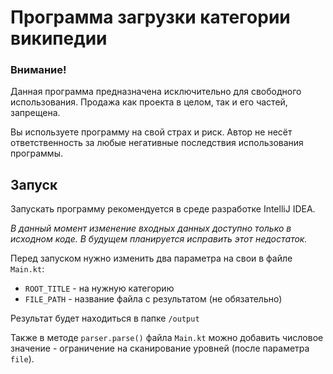 # Программа загрузки категории википедии

### Внимание!

Данная программа предназначена исключительно для свободного использования. Продажа как проекта в целом, так и его частей, запрещена.

Вы используете программу на свой страх и риск. Автор не несёт ответственность за любые негативные последствия использования программы.

## Запуск

Запускать программу рекомендуется в среде разработке IntelliJ IDEA.

_В данный момент изменение входных данных доступно только в исходном коде. В будущем планируется исправить этот недостаток._

Перед запуском нужно изменить два параметра на свои в файле `Main.kt`:
* `ROOT_TITLE` - на нужную категорию
* `FILE_PATH` - название файла с результатом (не обязательно)

Результат будет находиться в папке `/output`

Также в методе `parser.parse()` файла `Main.kt` можно добавить числовое значение - ограничение на сканирование уровней (после параметра `file`).  

